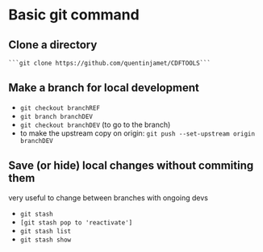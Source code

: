 # Basic git command

## Clone a directory
	```git clone https://github.com/quentinjamet/CDFTOOLS```





## Make a branch for local development
* ```git checkout branchREF```
* ```git branch branchDEV```
* ```git checkout branchDEV```  (to go to the branch)
* to make the upstream copy on origin: ```git push --set-upstream origin branchDEV```


## Save (or hide) local changes without commiting them
very useful to change between branches with ongoing devs
* ```git stash```
* ```[git stash pop to 'reactivate']```
* ```git stash list```
* ```git stash show```

